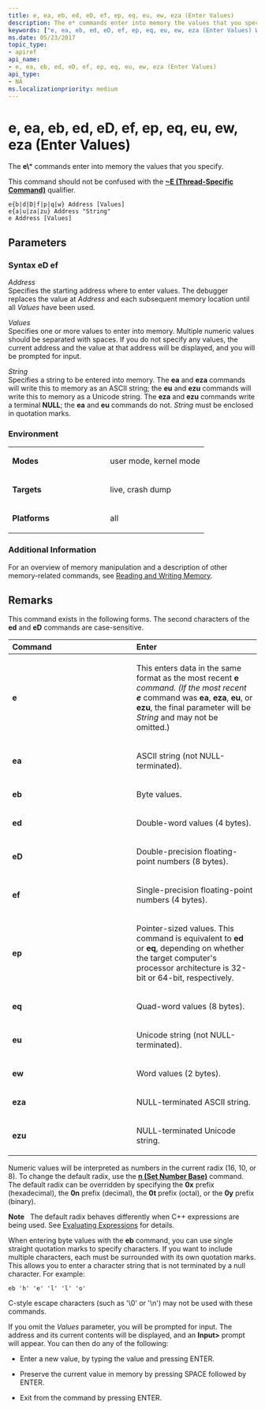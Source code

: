 ```yaml
---
title: e, ea, eb, ed, eD, ef, ep, eq, eu, ew, eza (Enter Values)
description: The e* commands enter into memory the values that you specify.This command should not be confused with the ~E (Thread-Specific Command) qualifier.
keywords: ["e, ea, eb, ed, eD, ef, ep, eq, eu, ew, eza (Enter Values) Windows Debugging"]
ms.date: 05/23/2017
topic_type:
- apiref
api_name:
- e, ea, eb, ed, eD, ef, ep, eq, eu, ew, eza (Enter Values)
api_type:
- NA
ms.localizationpriority: medium
---
```


# e, ea, eb, ed, eD, ef, ep, eq, eu, ew, eza (Enter Values)


The **e\\*** commands enter into memory the values that you specify.

This command should not be confused with the [**~E (Thread-Specific Command)**](-e--thread-specific-command-.md) qualifier.

```dbgcmd
e{b|d|D|f|p|q|w} Address [Values] 
e{a|u|za|zu} Address "String" 
e Address [Values]
```

## <span id="ddk_cmd_enter_values_dbg"></span><span id="DDK_CMD_ENTER_VALUES_DBG"></span>Parameters


### <span id="syntax__ed_ef"></span><span id="SYNTAX__ED_EF"></span>Syntax eD ef

<span id="_______Address______"></span><span id="_______address______"></span><span id="_______ADDRESS______"></span> *Address*   
Specifies the starting address where to enter values. The debugger replaces the value at *Address* and each subsequent memory location until all *Values* have been used.

<span id="_______Values______"></span><span id="_______values______"></span><span id="_______VALUES______"></span> *Values*   
Specifies one or more values to enter into memory. Multiple numeric values should be separated with spaces. If you do not specify any values, the current address and the value at that address will be displayed, and you will be prompted for input.

<span id="_______String______"></span><span id="_______string______"></span><span id="_______STRING______"></span> *String*   
Specifies a string to be entered into memory. The **ea** and **eza** commands will write this to memory as an ASCII string; the **eu** and **ezu** commands will write this to memory as a Unicode string. The **eza** and **ezu** commands write a terminal **NULL**; the **ea** and **eu** commands do not. *String* must be enclosed in quotation marks.

### <span id="Environment"></span><span id="environment"></span><span id="ENVIRONMENT"></span>Environment

<table>
<colgroup>
<col width="50%" />
<col width="50%" />
</colgroup>
<tbody>
<tr class="odd">
<td align="left"><p><strong>Modes</strong></p></td>
<td align="left"><p>user mode, kernel mode</p></td>
</tr>
<tr class="even">
<td align="left"><p><strong>Targets</strong></p></td>
<td align="left"><p>live, crash dump</p></td>
</tr>
<tr class="odd">
<td align="left"><p><strong>Platforms</strong></p></td>
<td align="left"><p>all</p></td>
</tr>
</tbody>
</table>

 

### <span id="Additional_Information"></span><span id="additional_information"></span><span id="ADDITIONAL_INFORMATION"></span>Additional Information

For an overview of memory manipulation and a description of other memory-related commands, see [Reading and Writing Memory](reading-and-writing-memory.md).

Remarks
-------

This command exists in the following forms. The second characters of the **ed** and **eD** commands are case-sensitive.

<table>
<colgroup>
<col width="50%" />
<col width="50%" />
</colgroup>
<thead>
<tr class="header">
<th align="left">Command</th>
<th align="left">Enter</th>
</tr>
</thead>
<tbody>
<tr class="odd">
<td align="left"><p><strong>e</strong></p></td>
<td align="left"><p>This enters data in the same format as the most recent <strong>e<em></strong> command. (If the most recent <strong>e</em></strong> command was <strong>ea</strong>, <strong>eza</strong>, <strong>eu</strong>, or <strong>ezu</strong>, the final parameter will be <em>String</em> and may not be omitted.)</p></td>
</tr>
<tr class="even">
<td align="left"><p><strong>ea</strong></p></td>
<td align="left"><p>ASCII string (not NULL-terminated).</p></td>
</tr>
<tr class="odd">
<td align="left"><p><strong>eb</strong></p></td>
<td align="left"><p>Byte values.</p></td>
</tr>
<tr class="even">
<td align="left"><p><strong>ed</strong></p></td>
<td align="left"><p>Double-word values (4 bytes).</p></td>
</tr>
<tr class="odd">
<td align="left"><p><strong>eD</strong></p></td>
<td align="left"><p>Double-precision floating-point numbers (8 bytes).</p></td>
</tr>
<tr class="even">
<td align="left"><p><strong>ef</strong></p></td>
<td align="left"><p>Single-precision floating-point numbers (4 bytes).</p></td>
</tr>
<tr class="odd">
<td align="left"><p><strong>ep</strong></p></td>
<td align="left"><p>Pointer-sized values. This command is equivalent to <strong>ed</strong> or <strong>eq</strong>, depending on whether the target computer's processor architecture is 32-bit or 64-bit, respectively.</p></td>
</tr>
<tr class="even">
<td align="left"><p><strong>eq</strong></p></td>
<td align="left"><p>Quad-word values (8 bytes).</p></td>
</tr>
<tr class="odd">
<td align="left"><p><strong>eu</strong></p></td>
<td align="left"><p>Unicode string (not NULL-terminated).</p></td>
</tr>
<tr class="even">
<td align="left"><p><strong>ew</strong></p></td>
<td align="left"><p>Word values (2 bytes).</p></td>
</tr>
<tr class="odd">
<td align="left"><p><strong>eza</strong></p></td>
<td align="left"><p>NULL-terminated ASCII string.</p></td>
</tr>
<tr class="even">
<td align="left"><p><strong>ezu</strong></p></td>
<td align="left"><p>NULL-terminated Unicode string.</p></td>
</tr>
</tbody>
</table>

 

Numeric values will be interpreted as numbers in the current radix (16, 10, or 8). To change the default radix, use the [**n (Set Number Base)**](n--set-number-base-.md) command. The default radix can be overridden by specifying the **0x** prefix (hexadecimal), the **0n** prefix (decimal), the **0t** prefix (octal), or the **0y** prefix (binary).

**Note**   The default radix behaves differently when C++ expressions are being used. See [Evaluating Expressions](evaluating-expressions.md) for details.

 

When entering byte values with the **eb** command, you can use single straight quotation marks to specify characters. If you want to include multiple characters, each must be surrounded with its own quotation marks. This allows you to enter a character string that is not terminated by a null character. For example:

```dbgcmd
eb 'h' 'e' 'l' 'l' 'o'
```

C-style escape characters (such as '\\0' or '\\n') may not be used with these commands.

If you omit the *Values* parameter, you will be prompted for input. The address and its current contents will be displayed, and an **Input&gt;** prompt will appear. You can then do any of the following:

-   Enter a new value, by typing the value and pressing ENTER.

-   Preserve the current value in memory by pressing SPACE followed by ENTER.

-   Exit from the command by pressing ENTER.

 

 






